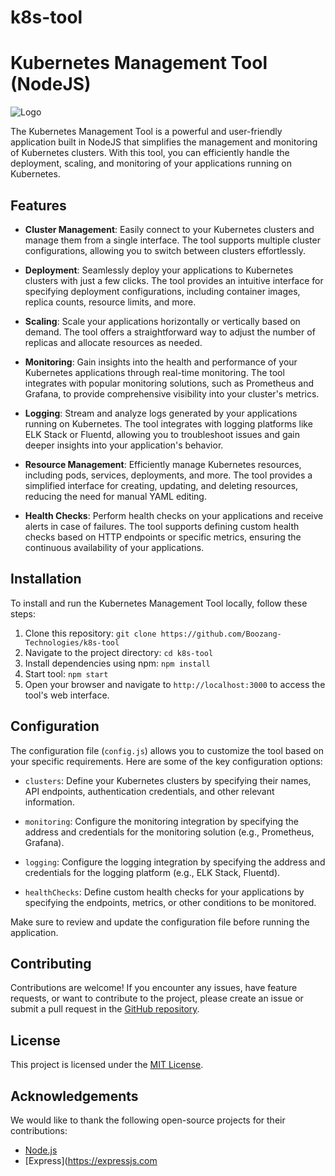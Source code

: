 # k8s-tool

# Kubernetes Management Tool (NodeJS)

![Logo](./logo.png)

The Kubernetes Management Tool is a powerful and user-friendly application built in NodeJS that simplifies the management and monitoring of Kubernetes clusters. With this tool, you can efficiently handle the deployment, scaling, and monitoring of your applications running on Kubernetes.

## Features

- **Cluster Management**: Easily connect to your Kubernetes clusters and manage them from a single interface. The tool supports multiple cluster configurations, allowing you to switch between clusters effortlessly.

- **Deployment**: Seamlessly deploy your applications to Kubernetes clusters with just a few clicks. The tool provides an intuitive interface for specifying deployment configurations, including container images, replica counts, resource limits, and more.

- **Scaling**: Scale your applications horizontally or vertically based on demand. The tool offers a straightforward way to adjust the number of replicas and allocate resources as needed.

- **Monitoring**: Gain insights into the health and performance of your Kubernetes applications through real-time monitoring. The tool integrates with popular monitoring solutions, such as Prometheus and Grafana, to provide comprehensive visibility into your cluster's metrics.

- **Logging**: Stream and analyze logs generated by your applications running on Kubernetes. The tool integrates with logging platforms like ELK Stack or Fluentd, allowing you to troubleshoot issues and gain deeper insights into your application's behavior.

- **Resource Management**: Efficiently manage Kubernetes resources, including pods, services, deployments, and more. The tool provides a simplified interface for creating, updating, and deleting resources, reducing the need for manual YAML editing.

- **Health Checks**: Perform health checks on your applications and receive alerts in case of failures. The tool supports defining custom health checks based on HTTP endpoints or specific metrics, ensuring the continuous availability of your applications.

## Installation

To install and run the Kubernetes Management Tool locally, follow these steps:

1. Clone this repository: `git clone https://github.com/Boozang-Technologies/k8s-tool`
2. Navigate to the project directory: `cd k8s-tool`
3. Install dependencies using npm: `npm install`
4. Start tool: `npm start`
5. Open your browser and navigate to `http://localhost:3000` to access the tool's web interface.

## Configuration

The configuration file (`config.js`) allows you to customize the tool based on your specific requirements. Here are some of the key configuration options:

- `clusters`: Define your Kubernetes clusters by specifying their names, API endpoints, authentication credentials, and other relevant information.

- `monitoring`: Configure the monitoring integration by specifying the address and credentials for the monitoring solution (e.g., Prometheus, Grafana).

- `logging`: Configure the logging integration by specifying the address and credentials for the logging platform (e.g., ELK Stack, Fluentd).

- `healthChecks`: Define custom health checks for your applications by specifying the endpoints, metrics, or other conditions to be monitored.

Make sure to review and update the configuration file before running the application.

## Contributing

Contributions are welcome! If you encounter any issues, have feature requests, or want to contribute to the project, please create an issue or submit a pull request in the [GitHub repository](https://github.com/your-username/kubernetes-management-tool).

## License

This project is licensed under the [MIT License](LICENSE).

## Acknowledgements

We would like to thank the following open-source projects for their contributions:

- [Node.js](https://nodejs.org/)
- [Express](https://expressjs.com




